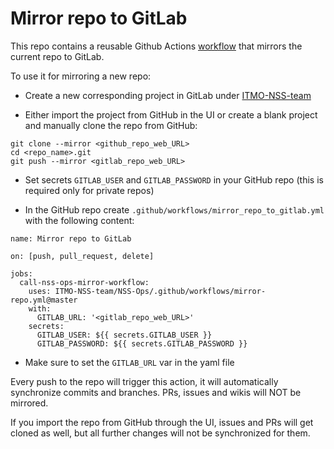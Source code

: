 # Mirror repo to GitLab

This repo contains a reusable Github Actions [workflow](/.github/workflows/mirror-repo.yml) that mirrors the current repo to GitLab.

To use it for mirroring a new repo:
- Create a new corresponding project in GitLab under [ITMO-NSS-team](https://gitlab.actcognitive.org/itmo-nss-team)

- Either import the project from GitHub in the UI or create a blank project and manually clone the repo from GitHub:
```
git clone --mirror <github_repo_web_URL>
cd <repo_name>.git
git push --mirror <gitlab_repo_web_URL>
```

- Set secrets `GITLAB_USER` and `GITLAB_PASSWORD` in your GitHub repo (this is required only for private repos)

- In the GitHub repo create `.github/workflows/mirror_repo_to_gitlab.yml` with the following content:
```
name: Mirror repo to GitLab

on: [push, pull_request, delete]

jobs:
  call-nss-ops-mirror-workflow:
    uses: ITMO-NSS-team/NSS-Ops/.github/workflows/mirror-repo.yml@master
    with:
      GITLAB_URL: '<gitlab_repo_web_URL>'
    secrets:
      GITLAB_USER: ${{ secrets.GITLAB_USER }}
      GITLAB_PASSWORD: ${{ secrets.GITLAB_PASSWORD }}
```

- Make sure to set the `GITLAB_URL` var in the yaml file

 
Every push to the repo will trigger this action, it will automatically synchronize commits and branches.
PRs, issues and wikis will NOT be mirrored.

If you import the repo from GitHub through the UI, issues and PRs will get cloned as well, but all further changes will not be synchronized for them.